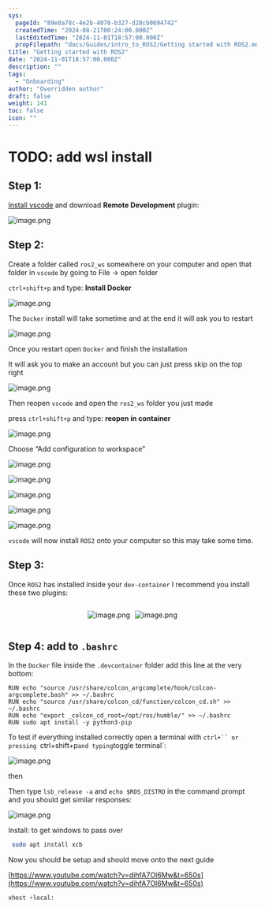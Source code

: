 ```yaml
---
sys:
  pageId: "89e0a78c-4e2b-4070-b327-d28cb0694742"
  createdTime: "2024-08-21T00:24:00.000Z"
  lastEditedTime: "2024-11-01T18:57:00.000Z"
  propFilepath: "docs/Guides/intro_to_ROS2/Getting started with ROS2.md"
title: "Getting started with ROS2"
date: "2024-11-01T18:57:00.000Z"
description: ""
tags:
  - "Onboarding"
author: "Overridden author"
draft: false
weight: 141
toc: false
icon: ""
---
```


# TODO: add wsl install

## Step 1:

[Install vscode](https://code.visualstudio.com/download) and download **Remote Development** plugin:

![image.png](https://prod-files-secure.s3.us-west-2.amazonaws.com/d518164a-d88e-44d1-a4ee-3adb3bd8bce0/efb52993-1881-4a40-b95e-6f020334f022/image.png?X-Amz-Algorithm=AWS4-HMAC-SHA256&X-Amz-Content-Sha256=UNSIGNED-PAYLOAD&X-Amz-Credential=ASIAZI2LB4667MRRWLZR%2F20250428%2Fus-west-2%2Fs3%2Faws4_request&X-Amz-Date=20250428T004224Z&X-Amz-Expires=3600&X-Amz-Security-Token=IQoJb3JpZ2luX2VjEMz%2F%2F%2F%2F%2F%2F%2F%2F%2F%2FwEaCXVzLXdlc3QtMiJHMEUCIQD4ZxGQ92ru9Qh1erXXOEQXPA9p%2FU3Z%2Bv%2FvZtafxfd1%2BQIgIjPbGyPyesNFwA5WoV%2B0io4%2BVIDlRq2gjf4Aq0F87U8q%2FwMIZRAAGgw2Mzc0MjMxODM4MDUiDBk4RbGz0aSlLKpiFircAytK0rZ%2B9haS1tRgLyeEOUznGiThhCCRiWSdhXQDnKXlJfiDlvzc1yY2FpptJKxz7OW2lkjoBAaXlx7KSKyoNgRHMK%2FclC%2FxW4PLtDd7TXDn0YQUXbiyFPwkmXW50X28xOCnzBYEkd1ONY888V61I40K0sFq%2BEFJd5ny35%2Fns6OBLtCWW7Q2idT6iUsCSKa2qpW6M71U%2BFo7%2BCOvvx0RFT8BxxyK6E6vPHYRlLpuNVfVYg%2Fb2DPZ4oUjlpi4YKyEZPFTH1Qhb5ch8wf7BHWYXr88EMFTXk5SHSgMhvBhiWOZ9bH3oe5gxKmhMrKhBBCObTJTlPFKECUbxb2knSph3pM1C%2Bvq9w7yLvIzFqyoQSLljQN7ZoOIw7pt5F%2Bfd79HzO1j4wWGIA3O6%2Bac2iGOzMTIQYSjFEYWnGJf%2BPUCSG6ZFkU1MS8MVSDeh90%2BFtCrjUmVSdTSRrQIdApjYA7Z7u2pE0aQUalpy%2F30TiKZObI4HJhId4GSf8ZPN3SydsqGX9wr6A%2BCR7haUYdsxGSZ3P1uRXAZ0gyDjBwOzUDgcvLEyhQJN9CIN7UsAOD2QpRhGl1A35cYZOdOPLJXmcYCwpEJlonQ29pR9JdnAgn4IRs1wC7bbEMAHObRDSPdMLSYusAGOqUB48jkMbw%2BYdpV2J2tttnYoNC0MTlNrhWz%2F0Tm0xUbH1hRSBKdzohUhIO5kYNDbTSWZPxdGXEdeJR3F0DSuY%2Fb1ue%2BCRPt17iq3joXi82s%2BcL5aKwZzBiOwv5Vy%2B6E2MZuXJQnE29tqYTY%2FBeamRJ%2FB7jVHdahcUahXeqlOqU2nAEGr9YP%2FSjD6PPX4JvfEEHRC8omITdaFypcryIUPqY9vpLGnZ8C&X-Amz-Signature=04547e878d7a5d6a7d55de65a4b5f39a4beb27825abba551c20d9a3086c7be1b&X-Amz-SignedHeaders=host&x-id=GetObject)

## Step 2:

Create a folder called `ros2_ws` somewhere on your computer and open that folder in `vscode` by going to File → open folder 

`ctrl+shift+p` and type: **Install Docker**

![image.png](https://prod-files-secure.s3.us-west-2.amazonaws.com/d518164a-d88e-44d1-a4ee-3adb3bd8bce0/2269dc0e-1cd5-47ff-bceb-c04ad9b2eab0/image.png?X-Amz-Algorithm=AWS4-HMAC-SHA256&X-Amz-Content-Sha256=UNSIGNED-PAYLOAD&X-Amz-Credential=ASIAZI2LB4667MRRWLZR%2F20250428%2Fus-west-2%2Fs3%2Faws4_request&X-Amz-Date=20250428T004224Z&X-Amz-Expires=3600&X-Amz-Security-Token=IQoJb3JpZ2luX2VjEMz%2F%2F%2F%2F%2F%2F%2F%2F%2F%2FwEaCXVzLXdlc3QtMiJHMEUCIQD4ZxGQ92ru9Qh1erXXOEQXPA9p%2FU3Z%2Bv%2FvZtafxfd1%2BQIgIjPbGyPyesNFwA5WoV%2B0io4%2BVIDlRq2gjf4Aq0F87U8q%2FwMIZRAAGgw2Mzc0MjMxODM4MDUiDBk4RbGz0aSlLKpiFircAytK0rZ%2B9haS1tRgLyeEOUznGiThhCCRiWSdhXQDnKXlJfiDlvzc1yY2FpptJKxz7OW2lkjoBAaXlx7KSKyoNgRHMK%2FclC%2FxW4PLtDd7TXDn0YQUXbiyFPwkmXW50X28xOCnzBYEkd1ONY888V61I40K0sFq%2BEFJd5ny35%2Fns6OBLtCWW7Q2idT6iUsCSKa2qpW6M71U%2BFo7%2BCOvvx0RFT8BxxyK6E6vPHYRlLpuNVfVYg%2Fb2DPZ4oUjlpi4YKyEZPFTH1Qhb5ch8wf7BHWYXr88EMFTXk5SHSgMhvBhiWOZ9bH3oe5gxKmhMrKhBBCObTJTlPFKECUbxb2knSph3pM1C%2Bvq9w7yLvIzFqyoQSLljQN7ZoOIw7pt5F%2Bfd79HzO1j4wWGIA3O6%2Bac2iGOzMTIQYSjFEYWnGJf%2BPUCSG6ZFkU1MS8MVSDeh90%2BFtCrjUmVSdTSRrQIdApjYA7Z7u2pE0aQUalpy%2F30TiKZObI4HJhId4GSf8ZPN3SydsqGX9wr6A%2BCR7haUYdsxGSZ3P1uRXAZ0gyDjBwOzUDgcvLEyhQJN9CIN7UsAOD2QpRhGl1A35cYZOdOPLJXmcYCwpEJlonQ29pR9JdnAgn4IRs1wC7bbEMAHObRDSPdMLSYusAGOqUB48jkMbw%2BYdpV2J2tttnYoNC0MTlNrhWz%2F0Tm0xUbH1hRSBKdzohUhIO5kYNDbTSWZPxdGXEdeJR3F0DSuY%2Fb1ue%2BCRPt17iq3joXi82s%2BcL5aKwZzBiOwv5Vy%2B6E2MZuXJQnE29tqYTY%2FBeamRJ%2FB7jVHdahcUahXeqlOqU2nAEGr9YP%2FSjD6PPX4JvfEEHRC8omITdaFypcryIUPqY9vpLGnZ8C&X-Amz-Signature=5b22898454bcd878b4f132a3f415af378a5e84c32a2692a257ca0cd40d91db03&X-Amz-SignedHeaders=host&x-id=GetObject)

The `Docker` install will take sometime and at the end it will ask you to restart

![image.png](https://prod-files-secure.s3.us-west-2.amazonaws.com/d518164a-d88e-44d1-a4ee-3adb3bd8bce0/ed233f78-be33-4b1f-b89c-9c346c0e961e/image.png?X-Amz-Algorithm=AWS4-HMAC-SHA256&X-Amz-Content-Sha256=UNSIGNED-PAYLOAD&X-Amz-Credential=ASIAZI2LB4667MRRWLZR%2F20250428%2Fus-west-2%2Fs3%2Faws4_request&X-Amz-Date=20250428T004224Z&X-Amz-Expires=3600&X-Amz-Security-Token=IQoJb3JpZ2luX2VjEMz%2F%2F%2F%2F%2F%2F%2F%2F%2F%2FwEaCXVzLXdlc3QtMiJHMEUCIQD4ZxGQ92ru9Qh1erXXOEQXPA9p%2FU3Z%2Bv%2FvZtafxfd1%2BQIgIjPbGyPyesNFwA5WoV%2B0io4%2BVIDlRq2gjf4Aq0F87U8q%2FwMIZRAAGgw2Mzc0MjMxODM4MDUiDBk4RbGz0aSlLKpiFircAytK0rZ%2B9haS1tRgLyeEOUznGiThhCCRiWSdhXQDnKXlJfiDlvzc1yY2FpptJKxz7OW2lkjoBAaXlx7KSKyoNgRHMK%2FclC%2FxW4PLtDd7TXDn0YQUXbiyFPwkmXW50X28xOCnzBYEkd1ONY888V61I40K0sFq%2BEFJd5ny35%2Fns6OBLtCWW7Q2idT6iUsCSKa2qpW6M71U%2BFo7%2BCOvvx0RFT8BxxyK6E6vPHYRlLpuNVfVYg%2Fb2DPZ4oUjlpi4YKyEZPFTH1Qhb5ch8wf7BHWYXr88EMFTXk5SHSgMhvBhiWOZ9bH3oe5gxKmhMrKhBBCObTJTlPFKECUbxb2knSph3pM1C%2Bvq9w7yLvIzFqyoQSLljQN7ZoOIw7pt5F%2Bfd79HzO1j4wWGIA3O6%2Bac2iGOzMTIQYSjFEYWnGJf%2BPUCSG6ZFkU1MS8MVSDeh90%2BFtCrjUmVSdTSRrQIdApjYA7Z7u2pE0aQUalpy%2F30TiKZObI4HJhId4GSf8ZPN3SydsqGX9wr6A%2BCR7haUYdsxGSZ3P1uRXAZ0gyDjBwOzUDgcvLEyhQJN9CIN7UsAOD2QpRhGl1A35cYZOdOPLJXmcYCwpEJlonQ29pR9JdnAgn4IRs1wC7bbEMAHObRDSPdMLSYusAGOqUB48jkMbw%2BYdpV2J2tttnYoNC0MTlNrhWz%2F0Tm0xUbH1hRSBKdzohUhIO5kYNDbTSWZPxdGXEdeJR3F0DSuY%2Fb1ue%2BCRPt17iq3joXi82s%2BcL5aKwZzBiOwv5Vy%2B6E2MZuXJQnE29tqYTY%2FBeamRJ%2FB7jVHdahcUahXeqlOqU2nAEGr9YP%2FSjD6PPX4JvfEEHRC8omITdaFypcryIUPqY9vpLGnZ8C&X-Amz-Signature=7e219725d23e0fadd651cc285bfdd182e26d9e11ea42c3989521afcf49aed273&X-Amz-SignedHeaders=host&x-id=GetObject)

Once you restart open `Docker` and finish the installation

It will ask you to make an account but you can just press skip on the top right

![image.png](https://prod-files-secure.s3.us-west-2.amazonaws.com/d518164a-d88e-44d1-a4ee-3adb3bd8bce0/21010ad9-1659-4fd9-9f59-9932a09b2a3d/image.png?X-Amz-Algorithm=AWS4-HMAC-SHA256&X-Amz-Content-Sha256=UNSIGNED-PAYLOAD&X-Amz-Credential=ASIAZI2LB4667MRRWLZR%2F20250428%2Fus-west-2%2Fs3%2Faws4_request&X-Amz-Date=20250428T004224Z&X-Amz-Expires=3600&X-Amz-Security-Token=IQoJb3JpZ2luX2VjEMz%2F%2F%2F%2F%2F%2F%2F%2F%2F%2FwEaCXVzLXdlc3QtMiJHMEUCIQD4ZxGQ92ru9Qh1erXXOEQXPA9p%2FU3Z%2Bv%2FvZtafxfd1%2BQIgIjPbGyPyesNFwA5WoV%2B0io4%2BVIDlRq2gjf4Aq0F87U8q%2FwMIZRAAGgw2Mzc0MjMxODM4MDUiDBk4RbGz0aSlLKpiFircAytK0rZ%2B9haS1tRgLyeEOUznGiThhCCRiWSdhXQDnKXlJfiDlvzc1yY2FpptJKxz7OW2lkjoBAaXlx7KSKyoNgRHMK%2FclC%2FxW4PLtDd7TXDn0YQUXbiyFPwkmXW50X28xOCnzBYEkd1ONY888V61I40K0sFq%2BEFJd5ny35%2Fns6OBLtCWW7Q2idT6iUsCSKa2qpW6M71U%2BFo7%2BCOvvx0RFT8BxxyK6E6vPHYRlLpuNVfVYg%2Fb2DPZ4oUjlpi4YKyEZPFTH1Qhb5ch8wf7BHWYXr88EMFTXk5SHSgMhvBhiWOZ9bH3oe5gxKmhMrKhBBCObTJTlPFKECUbxb2knSph3pM1C%2Bvq9w7yLvIzFqyoQSLljQN7ZoOIw7pt5F%2Bfd79HzO1j4wWGIA3O6%2Bac2iGOzMTIQYSjFEYWnGJf%2BPUCSG6ZFkU1MS8MVSDeh90%2BFtCrjUmVSdTSRrQIdApjYA7Z7u2pE0aQUalpy%2F30TiKZObI4HJhId4GSf8ZPN3SydsqGX9wr6A%2BCR7haUYdsxGSZ3P1uRXAZ0gyDjBwOzUDgcvLEyhQJN9CIN7UsAOD2QpRhGl1A35cYZOdOPLJXmcYCwpEJlonQ29pR9JdnAgn4IRs1wC7bbEMAHObRDSPdMLSYusAGOqUB48jkMbw%2BYdpV2J2tttnYoNC0MTlNrhWz%2F0Tm0xUbH1hRSBKdzohUhIO5kYNDbTSWZPxdGXEdeJR3F0DSuY%2Fb1ue%2BCRPt17iq3joXi82s%2BcL5aKwZzBiOwv5Vy%2B6E2MZuXJQnE29tqYTY%2FBeamRJ%2FB7jVHdahcUahXeqlOqU2nAEGr9YP%2FSjD6PPX4JvfEEHRC8omITdaFypcryIUPqY9vpLGnZ8C&X-Amz-Signature=9152fde87d7da0584d22a61e5b719586b12b82aad55aab5387c8acbfd95ec0ff&X-Amz-SignedHeaders=host&x-id=GetObject)

Then reopen `vscode` and open the `ros2_ws` folder you just made

press `ctrl+shift+p` and type: **reopen in container**

![image.png](https://prod-files-secure.s3.us-west-2.amazonaws.com/d518164a-d88e-44d1-a4ee-3adb3bd8bce0/4e93b8c2-41ad-488c-8095-c74205196118/image.png?X-Amz-Algorithm=AWS4-HMAC-SHA256&X-Amz-Content-Sha256=UNSIGNED-PAYLOAD&X-Amz-Credential=ASIAZI2LB4667MRRWLZR%2F20250428%2Fus-west-2%2Fs3%2Faws4_request&X-Amz-Date=20250428T004224Z&X-Amz-Expires=3600&X-Amz-Security-Token=IQoJb3JpZ2luX2VjEMz%2F%2F%2F%2F%2F%2F%2F%2F%2F%2FwEaCXVzLXdlc3QtMiJHMEUCIQD4ZxGQ92ru9Qh1erXXOEQXPA9p%2FU3Z%2Bv%2FvZtafxfd1%2BQIgIjPbGyPyesNFwA5WoV%2B0io4%2BVIDlRq2gjf4Aq0F87U8q%2FwMIZRAAGgw2Mzc0MjMxODM4MDUiDBk4RbGz0aSlLKpiFircAytK0rZ%2B9haS1tRgLyeEOUznGiThhCCRiWSdhXQDnKXlJfiDlvzc1yY2FpptJKxz7OW2lkjoBAaXlx7KSKyoNgRHMK%2FclC%2FxW4PLtDd7TXDn0YQUXbiyFPwkmXW50X28xOCnzBYEkd1ONY888V61I40K0sFq%2BEFJd5ny35%2Fns6OBLtCWW7Q2idT6iUsCSKa2qpW6M71U%2BFo7%2BCOvvx0RFT8BxxyK6E6vPHYRlLpuNVfVYg%2Fb2DPZ4oUjlpi4YKyEZPFTH1Qhb5ch8wf7BHWYXr88EMFTXk5SHSgMhvBhiWOZ9bH3oe5gxKmhMrKhBBCObTJTlPFKECUbxb2knSph3pM1C%2Bvq9w7yLvIzFqyoQSLljQN7ZoOIw7pt5F%2Bfd79HzO1j4wWGIA3O6%2Bac2iGOzMTIQYSjFEYWnGJf%2BPUCSG6ZFkU1MS8MVSDeh90%2BFtCrjUmVSdTSRrQIdApjYA7Z7u2pE0aQUalpy%2F30TiKZObI4HJhId4GSf8ZPN3SydsqGX9wr6A%2BCR7haUYdsxGSZ3P1uRXAZ0gyDjBwOzUDgcvLEyhQJN9CIN7UsAOD2QpRhGl1A35cYZOdOPLJXmcYCwpEJlonQ29pR9JdnAgn4IRs1wC7bbEMAHObRDSPdMLSYusAGOqUB48jkMbw%2BYdpV2J2tttnYoNC0MTlNrhWz%2F0Tm0xUbH1hRSBKdzohUhIO5kYNDbTSWZPxdGXEdeJR3F0DSuY%2Fb1ue%2BCRPt17iq3joXi82s%2BcL5aKwZzBiOwv5Vy%2B6E2MZuXJQnE29tqYTY%2FBeamRJ%2FB7jVHdahcUahXeqlOqU2nAEGr9YP%2FSjD6PPX4JvfEEHRC8omITdaFypcryIUPqY9vpLGnZ8C&X-Amz-Signature=7770ed0793735f66f2b0543d5e103dd69d544a2202480ae3df9a5e8f90bcabae&X-Amz-SignedHeaders=host&x-id=GetObject)

Choose “Add configuration to workspace”

![image.png](https://prod-files-secure.s3.us-west-2.amazonaws.com/d518164a-d88e-44d1-a4ee-3adb3bd8bce0/9560b282-5060-4989-ba37-97e7b2c22476/image.png?X-Amz-Algorithm=AWS4-HMAC-SHA256&X-Amz-Content-Sha256=UNSIGNED-PAYLOAD&X-Amz-Credential=ASIAZI2LB4667MRRWLZR%2F20250428%2Fus-west-2%2Fs3%2Faws4_request&X-Amz-Date=20250428T004224Z&X-Amz-Expires=3600&X-Amz-Security-Token=IQoJb3JpZ2luX2VjEMz%2F%2F%2F%2F%2F%2F%2F%2F%2F%2FwEaCXVzLXdlc3QtMiJHMEUCIQD4ZxGQ92ru9Qh1erXXOEQXPA9p%2FU3Z%2Bv%2FvZtafxfd1%2BQIgIjPbGyPyesNFwA5WoV%2B0io4%2BVIDlRq2gjf4Aq0F87U8q%2FwMIZRAAGgw2Mzc0MjMxODM4MDUiDBk4RbGz0aSlLKpiFircAytK0rZ%2B9haS1tRgLyeEOUznGiThhCCRiWSdhXQDnKXlJfiDlvzc1yY2FpptJKxz7OW2lkjoBAaXlx7KSKyoNgRHMK%2FclC%2FxW4PLtDd7TXDn0YQUXbiyFPwkmXW50X28xOCnzBYEkd1ONY888V61I40K0sFq%2BEFJd5ny35%2Fns6OBLtCWW7Q2idT6iUsCSKa2qpW6M71U%2BFo7%2BCOvvx0RFT8BxxyK6E6vPHYRlLpuNVfVYg%2Fb2DPZ4oUjlpi4YKyEZPFTH1Qhb5ch8wf7BHWYXr88EMFTXk5SHSgMhvBhiWOZ9bH3oe5gxKmhMrKhBBCObTJTlPFKECUbxb2knSph3pM1C%2Bvq9w7yLvIzFqyoQSLljQN7ZoOIw7pt5F%2Bfd79HzO1j4wWGIA3O6%2Bac2iGOzMTIQYSjFEYWnGJf%2BPUCSG6ZFkU1MS8MVSDeh90%2BFtCrjUmVSdTSRrQIdApjYA7Z7u2pE0aQUalpy%2F30TiKZObI4HJhId4GSf8ZPN3SydsqGX9wr6A%2BCR7haUYdsxGSZ3P1uRXAZ0gyDjBwOzUDgcvLEyhQJN9CIN7UsAOD2QpRhGl1A35cYZOdOPLJXmcYCwpEJlonQ29pR9JdnAgn4IRs1wC7bbEMAHObRDSPdMLSYusAGOqUB48jkMbw%2BYdpV2J2tttnYoNC0MTlNrhWz%2F0Tm0xUbH1hRSBKdzohUhIO5kYNDbTSWZPxdGXEdeJR3F0DSuY%2Fb1ue%2BCRPt17iq3joXi82s%2BcL5aKwZzBiOwv5Vy%2B6E2MZuXJQnE29tqYTY%2FBeamRJ%2FB7jVHdahcUahXeqlOqU2nAEGr9YP%2FSjD6PPX4JvfEEHRC8omITdaFypcryIUPqY9vpLGnZ8C&X-Amz-Signature=6836fc6b59c4d167be89674a972a4dc34bcb733825c63295753150210921c589&X-Amz-SignedHeaders=host&x-id=GetObject)

![image.png](https://prod-files-secure.s3.us-west-2.amazonaws.com/d518164a-d88e-44d1-a4ee-3adb3bd8bce0/2ee63f81-886b-48e8-a553-dc6e5eac99e4/image.png?X-Amz-Algorithm=AWS4-HMAC-SHA256&X-Amz-Content-Sha256=UNSIGNED-PAYLOAD&X-Amz-Credential=ASIAZI2LB4667MRRWLZR%2F20250428%2Fus-west-2%2Fs3%2Faws4_request&X-Amz-Date=20250428T004224Z&X-Amz-Expires=3600&X-Amz-Security-Token=IQoJb3JpZ2luX2VjEMz%2F%2F%2F%2F%2F%2F%2F%2F%2F%2FwEaCXVzLXdlc3QtMiJHMEUCIQD4ZxGQ92ru9Qh1erXXOEQXPA9p%2FU3Z%2Bv%2FvZtafxfd1%2BQIgIjPbGyPyesNFwA5WoV%2B0io4%2BVIDlRq2gjf4Aq0F87U8q%2FwMIZRAAGgw2Mzc0MjMxODM4MDUiDBk4RbGz0aSlLKpiFircAytK0rZ%2B9haS1tRgLyeEOUznGiThhCCRiWSdhXQDnKXlJfiDlvzc1yY2FpptJKxz7OW2lkjoBAaXlx7KSKyoNgRHMK%2FclC%2FxW4PLtDd7TXDn0YQUXbiyFPwkmXW50X28xOCnzBYEkd1ONY888V61I40K0sFq%2BEFJd5ny35%2Fns6OBLtCWW7Q2idT6iUsCSKa2qpW6M71U%2BFo7%2BCOvvx0RFT8BxxyK6E6vPHYRlLpuNVfVYg%2Fb2DPZ4oUjlpi4YKyEZPFTH1Qhb5ch8wf7BHWYXr88EMFTXk5SHSgMhvBhiWOZ9bH3oe5gxKmhMrKhBBCObTJTlPFKECUbxb2knSph3pM1C%2Bvq9w7yLvIzFqyoQSLljQN7ZoOIw7pt5F%2Bfd79HzO1j4wWGIA3O6%2Bac2iGOzMTIQYSjFEYWnGJf%2BPUCSG6ZFkU1MS8MVSDeh90%2BFtCrjUmVSdTSRrQIdApjYA7Z7u2pE0aQUalpy%2F30TiKZObI4HJhId4GSf8ZPN3SydsqGX9wr6A%2BCR7haUYdsxGSZ3P1uRXAZ0gyDjBwOzUDgcvLEyhQJN9CIN7UsAOD2QpRhGl1A35cYZOdOPLJXmcYCwpEJlonQ29pR9JdnAgn4IRs1wC7bbEMAHObRDSPdMLSYusAGOqUB48jkMbw%2BYdpV2J2tttnYoNC0MTlNrhWz%2F0Tm0xUbH1hRSBKdzohUhIO5kYNDbTSWZPxdGXEdeJR3F0DSuY%2Fb1ue%2BCRPt17iq3joXi82s%2BcL5aKwZzBiOwv5Vy%2B6E2MZuXJQnE29tqYTY%2FBeamRJ%2FB7jVHdahcUahXeqlOqU2nAEGr9YP%2FSjD6PPX4JvfEEHRC8omITdaFypcryIUPqY9vpLGnZ8C&X-Amz-Signature=4ae1ff6f364eb6fdb12b092a2b49f01d0c93a5ffdc2e6c55932eb5a87b610d61&X-Amz-SignedHeaders=host&x-id=GetObject)

![image.png](https://prod-files-secure.s3.us-west-2.amazonaws.com/d518164a-d88e-44d1-a4ee-3adb3bd8bce0/ae1580b2-b048-407e-aed9-b584224a7a04/image.png?X-Amz-Algorithm=AWS4-HMAC-SHA256&X-Amz-Content-Sha256=UNSIGNED-PAYLOAD&X-Amz-Credential=ASIAZI2LB4667MRRWLZR%2F20250428%2Fus-west-2%2Fs3%2Faws4_request&X-Amz-Date=20250428T004224Z&X-Amz-Expires=3600&X-Amz-Security-Token=IQoJb3JpZ2luX2VjEMz%2F%2F%2F%2F%2F%2F%2F%2F%2F%2FwEaCXVzLXdlc3QtMiJHMEUCIQD4ZxGQ92ru9Qh1erXXOEQXPA9p%2FU3Z%2Bv%2FvZtafxfd1%2BQIgIjPbGyPyesNFwA5WoV%2B0io4%2BVIDlRq2gjf4Aq0F87U8q%2FwMIZRAAGgw2Mzc0MjMxODM4MDUiDBk4RbGz0aSlLKpiFircAytK0rZ%2B9haS1tRgLyeEOUznGiThhCCRiWSdhXQDnKXlJfiDlvzc1yY2FpptJKxz7OW2lkjoBAaXlx7KSKyoNgRHMK%2FclC%2FxW4PLtDd7TXDn0YQUXbiyFPwkmXW50X28xOCnzBYEkd1ONY888V61I40K0sFq%2BEFJd5ny35%2Fns6OBLtCWW7Q2idT6iUsCSKa2qpW6M71U%2BFo7%2BCOvvx0RFT8BxxyK6E6vPHYRlLpuNVfVYg%2Fb2DPZ4oUjlpi4YKyEZPFTH1Qhb5ch8wf7BHWYXr88EMFTXk5SHSgMhvBhiWOZ9bH3oe5gxKmhMrKhBBCObTJTlPFKECUbxb2knSph3pM1C%2Bvq9w7yLvIzFqyoQSLljQN7ZoOIw7pt5F%2Bfd79HzO1j4wWGIA3O6%2Bac2iGOzMTIQYSjFEYWnGJf%2BPUCSG6ZFkU1MS8MVSDeh90%2BFtCrjUmVSdTSRrQIdApjYA7Z7u2pE0aQUalpy%2F30TiKZObI4HJhId4GSf8ZPN3SydsqGX9wr6A%2BCR7haUYdsxGSZ3P1uRXAZ0gyDjBwOzUDgcvLEyhQJN9CIN7UsAOD2QpRhGl1A35cYZOdOPLJXmcYCwpEJlonQ29pR9JdnAgn4IRs1wC7bbEMAHObRDSPdMLSYusAGOqUB48jkMbw%2BYdpV2J2tttnYoNC0MTlNrhWz%2F0Tm0xUbH1hRSBKdzohUhIO5kYNDbTSWZPxdGXEdeJR3F0DSuY%2Fb1ue%2BCRPt17iq3joXi82s%2BcL5aKwZzBiOwv5Vy%2B6E2MZuXJQnE29tqYTY%2FBeamRJ%2FB7jVHdahcUahXeqlOqU2nAEGr9YP%2FSjD6PPX4JvfEEHRC8omITdaFypcryIUPqY9vpLGnZ8C&X-Amz-Signature=21063b1c4585cd5ede12e9d8b3cc54ea3ac044700a9d2fa68133acf585a73d34&X-Amz-SignedHeaders=host&x-id=GetObject)

![image.png](https://prod-files-secure.s3.us-west-2.amazonaws.com/d518164a-d88e-44d1-a4ee-3adb3bd8bce0/53255b28-f75e-430f-b9e3-c0ac8577e42b/image.png?X-Amz-Algorithm=AWS4-HMAC-SHA256&X-Amz-Content-Sha256=UNSIGNED-PAYLOAD&X-Amz-Credential=ASIAZI2LB4667MRRWLZR%2F20250428%2Fus-west-2%2Fs3%2Faws4_request&X-Amz-Date=20250428T004224Z&X-Amz-Expires=3600&X-Amz-Security-Token=IQoJb3JpZ2luX2VjEMz%2F%2F%2F%2F%2F%2F%2F%2F%2F%2FwEaCXVzLXdlc3QtMiJHMEUCIQD4ZxGQ92ru9Qh1erXXOEQXPA9p%2FU3Z%2Bv%2FvZtafxfd1%2BQIgIjPbGyPyesNFwA5WoV%2B0io4%2BVIDlRq2gjf4Aq0F87U8q%2FwMIZRAAGgw2Mzc0MjMxODM4MDUiDBk4RbGz0aSlLKpiFircAytK0rZ%2B9haS1tRgLyeEOUznGiThhCCRiWSdhXQDnKXlJfiDlvzc1yY2FpptJKxz7OW2lkjoBAaXlx7KSKyoNgRHMK%2FclC%2FxW4PLtDd7TXDn0YQUXbiyFPwkmXW50X28xOCnzBYEkd1ONY888V61I40K0sFq%2BEFJd5ny35%2Fns6OBLtCWW7Q2idT6iUsCSKa2qpW6M71U%2BFo7%2BCOvvx0RFT8BxxyK6E6vPHYRlLpuNVfVYg%2Fb2DPZ4oUjlpi4YKyEZPFTH1Qhb5ch8wf7BHWYXr88EMFTXk5SHSgMhvBhiWOZ9bH3oe5gxKmhMrKhBBCObTJTlPFKECUbxb2knSph3pM1C%2Bvq9w7yLvIzFqyoQSLljQN7ZoOIw7pt5F%2Bfd79HzO1j4wWGIA3O6%2Bac2iGOzMTIQYSjFEYWnGJf%2BPUCSG6ZFkU1MS8MVSDeh90%2BFtCrjUmVSdTSRrQIdApjYA7Z7u2pE0aQUalpy%2F30TiKZObI4HJhId4GSf8ZPN3SydsqGX9wr6A%2BCR7haUYdsxGSZ3P1uRXAZ0gyDjBwOzUDgcvLEyhQJN9CIN7UsAOD2QpRhGl1A35cYZOdOPLJXmcYCwpEJlonQ29pR9JdnAgn4IRs1wC7bbEMAHObRDSPdMLSYusAGOqUB48jkMbw%2BYdpV2J2tttnYoNC0MTlNrhWz%2F0Tm0xUbH1hRSBKdzohUhIO5kYNDbTSWZPxdGXEdeJR3F0DSuY%2Fb1ue%2BCRPt17iq3joXi82s%2BcL5aKwZzBiOwv5Vy%2B6E2MZuXJQnE29tqYTY%2FBeamRJ%2FB7jVHdahcUahXeqlOqU2nAEGr9YP%2FSjD6PPX4JvfEEHRC8omITdaFypcryIUPqY9vpLGnZ8C&X-Amz-Signature=2af09ecff8c945c41a745bb2b19dbaa80af862a87599c5f74a198df871c91e68&X-Amz-SignedHeaders=host&x-id=GetObject)

![image.png](https://prod-files-secure.s3.us-west-2.amazonaws.com/d518164a-d88e-44d1-a4ee-3adb3bd8bce0/7c562767-5af9-4ffb-97d1-327bcdf4ee00/image.png?X-Amz-Algorithm=AWS4-HMAC-SHA256&X-Amz-Content-Sha256=UNSIGNED-PAYLOAD&X-Amz-Credential=ASIAZI2LB4667MRRWLZR%2F20250428%2Fus-west-2%2Fs3%2Faws4_request&X-Amz-Date=20250428T004224Z&X-Amz-Expires=3600&X-Amz-Security-Token=IQoJb3JpZ2luX2VjEMz%2F%2F%2F%2F%2F%2F%2F%2F%2F%2FwEaCXVzLXdlc3QtMiJHMEUCIQD4ZxGQ92ru9Qh1erXXOEQXPA9p%2FU3Z%2Bv%2FvZtafxfd1%2BQIgIjPbGyPyesNFwA5WoV%2B0io4%2BVIDlRq2gjf4Aq0F87U8q%2FwMIZRAAGgw2Mzc0MjMxODM4MDUiDBk4RbGz0aSlLKpiFircAytK0rZ%2B9haS1tRgLyeEOUznGiThhCCRiWSdhXQDnKXlJfiDlvzc1yY2FpptJKxz7OW2lkjoBAaXlx7KSKyoNgRHMK%2FclC%2FxW4PLtDd7TXDn0YQUXbiyFPwkmXW50X28xOCnzBYEkd1ONY888V61I40K0sFq%2BEFJd5ny35%2Fns6OBLtCWW7Q2idT6iUsCSKa2qpW6M71U%2BFo7%2BCOvvx0RFT8BxxyK6E6vPHYRlLpuNVfVYg%2Fb2DPZ4oUjlpi4YKyEZPFTH1Qhb5ch8wf7BHWYXr88EMFTXk5SHSgMhvBhiWOZ9bH3oe5gxKmhMrKhBBCObTJTlPFKECUbxb2knSph3pM1C%2Bvq9w7yLvIzFqyoQSLljQN7ZoOIw7pt5F%2Bfd79HzO1j4wWGIA3O6%2Bac2iGOzMTIQYSjFEYWnGJf%2BPUCSG6ZFkU1MS8MVSDeh90%2BFtCrjUmVSdTSRrQIdApjYA7Z7u2pE0aQUalpy%2F30TiKZObI4HJhId4GSf8ZPN3SydsqGX9wr6A%2BCR7haUYdsxGSZ3P1uRXAZ0gyDjBwOzUDgcvLEyhQJN9CIN7UsAOD2QpRhGl1A35cYZOdOPLJXmcYCwpEJlonQ29pR9JdnAgn4IRs1wC7bbEMAHObRDSPdMLSYusAGOqUB48jkMbw%2BYdpV2J2tttnYoNC0MTlNrhWz%2F0Tm0xUbH1hRSBKdzohUhIO5kYNDbTSWZPxdGXEdeJR3F0DSuY%2Fb1ue%2BCRPt17iq3joXi82s%2BcL5aKwZzBiOwv5Vy%2B6E2MZuXJQnE29tqYTY%2FBeamRJ%2FB7jVHdahcUahXeqlOqU2nAEGr9YP%2FSjD6PPX4JvfEEHRC8omITdaFypcryIUPqY9vpLGnZ8C&X-Amz-Signature=d251d2d9e34f318a4ad4fd84ab963e2b81cb6c08fd77a8485b0797475ca774e0&X-Amz-SignedHeaders=host&x-id=GetObject)

`vscode` will now install `ROS2` onto your computer so this may take some time.

## Step 3:

Once `ROS2` has installed inside your `dev-container` I recommend you install these two plugins:

<div style="display: flex;flex-direction: row; column-gap:10px; max-width: 630px;justify-content: center;">
<div>

![image.png](https://prod-files-secure.s3.us-west-2.amazonaws.com/d518164a-d88e-44d1-a4ee-3adb3bd8bce0/3fc3d550-5a54-4ba1-ba6b-faa01cdb7369/image.png?X-Amz-Algorithm=AWS4-HMAC-SHA256&X-Amz-Content-Sha256=UNSIGNED-PAYLOAD&X-Amz-Credential=ASIAZI2LB46664P76E6N%2F20250428%2Fus-west-2%2Fs3%2Faws4_request&X-Amz-Date=20250428T004227Z&X-Amz-Expires=3600&X-Amz-Security-Token=IQoJb3JpZ2luX2VjEMz%2F%2F%2F%2F%2F%2F%2F%2F%2F%2FwEaCXVzLXdlc3QtMiJIMEYCIQD04SEMWGpdzJrYw4ZUQhiKYc8g6YxNCAkOcPl0ofBDmAIhAOHq%2FZj6zk%2FwzOZmdsECZ7h9QAcLcjzP6DJjROQ3tiwRKv8DCGUQABoMNjM3NDIzMTgzODA1Igwr8xa7YtGk2SqLglsq3AOUJsNlG5vN6v4YfLWzQKoL1Yf16atAet1X8KcwKHYMRuZcZv62K%2FjGJ4ET1pfdQvbjUc6MTv2XkyvFsRCeh56msRa0%2BEgJjkccXj32Zc6Rh9ennJBoS0vCYH%2BlBDFHbwsYLaOuDaahlx3AXuUXp0LsBlBOLPgYiS9V5DxktABvW4bwzv3vehwRM%2FUl%2F057xhpOkTF85visp9CDmqXo09ah5fOW7S2LIjHeJYE%2FDNir9Uc6xSKm9EokBf7rE8OkLG8Y1fmU%2FPyAJSIadH9ajzDkK%2B%2BfRqjwQhCqQrZA56JV6GYvDMXLW%2BLmy6UsZ3%2FEzusab9CuCV8PXpvJ%2FSxIDmOgwQlEuaql6jreCnlZCk9GBPYJ8meEzwbVw6CExisLES89s0wToZ4cdtkHVI9LJem4nt5Dnf9N84e7y%2FA%2FXSp3fpC4J94imI%2FKdBa9c4eUCZ86uVaFQ0rjYMcYFCdtjFCdcSrGQ1n7%2Fh9JDU9Zd3YbJBqMd4cyvsa%2FisAErwTbP2%2FfbmPF78vxjRNHykZfRXPhA0N0cgJcNIr876kurab5k1vhq3ateeuFpdoy%2FD1jsnmPeAicil7642Eyl6kUTKZ1eBtK9bBydvr0H6Bqdy6PWk0hcX97C2xgTRriCDDMirrABjqkAa660g33%2FK%2BIPoPm1zJRIeL44aXFAeyMsAMKvsOUurcPk44qXTP16L2p9PsBfTrm0gyvwmiyDJBDE%2FDftsWURxoy4JPrFgWQxemyd9u2qFEfvQDna6djD4dhy6lTh%2BDJkNG1Ky%2BUjyGs%2Fvkp8LmHn%2BLc0m59%2FLw1DAdg%2FztEwC6zV%2By%2FvDGCwfW%2FmB3kX3Vi1teUIP5TrVeZNTtpcA%2F6corVFcra&X-Amz-Signature=aaf83a0fef80c205bd460b5237cb65193d345873932cd2454f7d3b3e1f95d4aa&X-Amz-SignedHeaders=host&x-id=GetObject)

</div>
<div>

![image.png](https://prod-files-secure.s3.us-west-2.amazonaws.com/d518164a-d88e-44d1-a4ee-3adb3bd8bce0/d994cc66-13c2-4093-a5a3-f84cf4601a82/image.png?X-Amz-Algorithm=AWS4-HMAC-SHA256&X-Amz-Content-Sha256=UNSIGNED-PAYLOAD&X-Amz-Credential=ASIAZI2LB466VQXGBWHH%2F20250428%2Fus-west-2%2Fs3%2Faws4_request&X-Amz-Date=20250428T004228Z&X-Amz-Expires=3600&X-Amz-Security-Token=IQoJb3JpZ2luX2VjEMz%2F%2F%2F%2F%2F%2F%2F%2F%2F%2FwEaCXVzLXdlc3QtMiJHMEUCIQD848W2F06fhGBy%2BxxcC%2FsaKw9%2B5DJFS0SrEZJJRrKZIQIgLwJpclbZ3TVBwh8WtsJwJyZiK0en0TuejNkg9qpTUo0q%2FwMIZRAAGgw2Mzc0MjMxODM4MDUiDMRhBLPT1RdAoq9cFircA0M%2FYt6uBUGQ77X6Rg%2Fxo8GbnOhcn8vqBUPQc4cdlY58b8CmT59S11qOiIN4DfFMz1ZqOv41mcxZZzlGLlIf84OTYCWysm4u8mXDZaOjbb2SkcQFSqbdOCBdgzzWt%2FgF77fprZ6sIbBiak%2ByYWkiRQ%2FkGEG5sv0FqfBBigp%2Bozvo2YGxS717m%2FZZS4zgr7OLF78fHyRnYO4DAMJKWuhnh6YM8dwLUmqFdPbivHgACQsIKFj3grs%2BbRyWnuOkSd4eNwxA2hfiA%2BQQSdtQutvDL0JV93JSrmP%2FAXJ%2BYnUXbNnlSSlIoVbzinmFXF00%2Brkk4T0Ju4PaBHdatQHql5l6ZFuw7FWCgFX2Qcp%2Bfb7rFQJ%2F5ZFzOBehu5Rp8K6RSEL3GtP7g6fv7g%2F7pSzFpNa0AJUyCso%2FPga86jDndYoSJjN7DuQLE3qk9FstD6BwQI1nO9bcRnriZIV7EFTGVgnUeZ3Ri2YCxNn7I2I8vMBZlbiDRrE%2FI%2BaL0pIS%2BYglJc4EL35%2B4uivMgGh2zrla56d3r1q7ajdfL42pnxM2o%2B%2BAWRoxX1dHhIEcWMitDmo3Wn01dSjdfsEMQYmz3vIfGKT5zqXOcQlukS7rwsLLLVgDPDTJfqn5Qs26xPn%2BYlxMOOfusAGOqUB4C7rpea%2F2AjDvAjJFaCygs3nbgBvBQhGBaXcQt46FftGygJ3jS%2BYV3HWlafLl010Mg4jGcw29HxIzmcfMKJnqJyt2gB4iOSfaGyUv3mMLnbfl0oqRBlgkLBOnVr8W9LXNWbBSKAvFKfXxcLQ2%2Bq%2FtJf6qLhaF%2BC%2FP%2Bub1inrMe8YJoUUtSBR5S%2BA2susM00i6FcqJ3kfTwldSs572ILa91LT8pa%2B&X-Amz-Signature=1d114b5c92a6c2da7e8e5f24a62d52ec14eafeb3eb9928f9fc10c8e029d584c7&X-Amz-SignedHeaders=host&x-id=GetObject)

</div>
</div>

## Step 4: add to `.bashrc`

In the `Docker` file inside the `.devcontainer` folder add this line at the very bottom: 

```docker
RUN echo "source /usr/share/colcon_argcomplete/hook/colcon-argcomplete.bash" >> ~/.bashrc
RUN echo "source /usr/share/colcon_cd/function/colcon_cd.sh" >> ~/.bashrc
RUN echo "export _colcon_cd_root=/opt/ros/humble/" >> ~/.bashrc
RUN sudo apt install -y python3-pip 
```

To test if everything installed correctly open a terminal with `ctrl+`` or pressing `ctrl+shift+p` and typing `toggle terminal`:

![image.png](https://prod-files-secure.s3.us-west-2.amazonaws.com/d518164a-d88e-44d1-a4ee-3adb3bd8bce0/6a4943d8-b04e-4c02-9a58-775f3384d1a5/image.png?X-Amz-Algorithm=AWS4-HMAC-SHA256&X-Amz-Content-Sha256=UNSIGNED-PAYLOAD&X-Amz-Credential=ASIAZI2LB4667MRRWLZR%2F20250428%2Fus-west-2%2Fs3%2Faws4_request&X-Amz-Date=20250428T004224Z&X-Amz-Expires=3600&X-Amz-Security-Token=IQoJb3JpZ2luX2VjEMz%2F%2F%2F%2F%2F%2F%2F%2F%2F%2FwEaCXVzLXdlc3QtMiJHMEUCIQD4ZxGQ92ru9Qh1erXXOEQXPA9p%2FU3Z%2Bv%2FvZtafxfd1%2BQIgIjPbGyPyesNFwA5WoV%2B0io4%2BVIDlRq2gjf4Aq0F87U8q%2FwMIZRAAGgw2Mzc0MjMxODM4MDUiDBk4RbGz0aSlLKpiFircAytK0rZ%2B9haS1tRgLyeEOUznGiThhCCRiWSdhXQDnKXlJfiDlvzc1yY2FpptJKxz7OW2lkjoBAaXlx7KSKyoNgRHMK%2FclC%2FxW4PLtDd7TXDn0YQUXbiyFPwkmXW50X28xOCnzBYEkd1ONY888V61I40K0sFq%2BEFJd5ny35%2Fns6OBLtCWW7Q2idT6iUsCSKa2qpW6M71U%2BFo7%2BCOvvx0RFT8BxxyK6E6vPHYRlLpuNVfVYg%2Fb2DPZ4oUjlpi4YKyEZPFTH1Qhb5ch8wf7BHWYXr88EMFTXk5SHSgMhvBhiWOZ9bH3oe5gxKmhMrKhBBCObTJTlPFKECUbxb2knSph3pM1C%2Bvq9w7yLvIzFqyoQSLljQN7ZoOIw7pt5F%2Bfd79HzO1j4wWGIA3O6%2Bac2iGOzMTIQYSjFEYWnGJf%2BPUCSG6ZFkU1MS8MVSDeh90%2BFtCrjUmVSdTSRrQIdApjYA7Z7u2pE0aQUalpy%2F30TiKZObI4HJhId4GSf8ZPN3SydsqGX9wr6A%2BCR7haUYdsxGSZ3P1uRXAZ0gyDjBwOzUDgcvLEyhQJN9CIN7UsAOD2QpRhGl1A35cYZOdOPLJXmcYCwpEJlonQ29pR9JdnAgn4IRs1wC7bbEMAHObRDSPdMLSYusAGOqUB48jkMbw%2BYdpV2J2tttnYoNC0MTlNrhWz%2F0Tm0xUbH1hRSBKdzohUhIO5kYNDbTSWZPxdGXEdeJR3F0DSuY%2Fb1ue%2BCRPt17iq3joXi82s%2BcL5aKwZzBiOwv5Vy%2B6E2MZuXJQnE29tqYTY%2FBeamRJ%2FB7jVHdahcUahXeqlOqU2nAEGr9YP%2FSjD6PPX4JvfEEHRC8omITdaFypcryIUPqY9vpLGnZ8C&X-Amz-Signature=d5a923958f39b511a707b6acb53aafc605f246c824bd821adca49cb225fc8f71&X-Amz-SignedHeaders=host&x-id=GetObject)

then 

Then type `lsb_release -a` and `echo $ROS_DISTRO` in the command prompt and you should get similar responses:

![image.png](https://prod-files-secure.s3.us-west-2.amazonaws.com/d518164a-d88e-44d1-a4ee-3adb3bd8bce0/3e635dec-a805-4e85-8b9e-d000e5b71a4e/image.png?X-Amz-Algorithm=AWS4-HMAC-SHA256&X-Amz-Content-Sha256=UNSIGNED-PAYLOAD&X-Amz-Credential=ASIAZI2LB4667MRRWLZR%2F20250428%2Fus-west-2%2Fs3%2Faws4_request&X-Amz-Date=20250428T004224Z&X-Amz-Expires=3600&X-Amz-Security-Token=IQoJb3JpZ2luX2VjEMz%2F%2F%2F%2F%2F%2F%2F%2F%2F%2FwEaCXVzLXdlc3QtMiJHMEUCIQD4ZxGQ92ru9Qh1erXXOEQXPA9p%2FU3Z%2Bv%2FvZtafxfd1%2BQIgIjPbGyPyesNFwA5WoV%2B0io4%2BVIDlRq2gjf4Aq0F87U8q%2FwMIZRAAGgw2Mzc0MjMxODM4MDUiDBk4RbGz0aSlLKpiFircAytK0rZ%2B9haS1tRgLyeEOUznGiThhCCRiWSdhXQDnKXlJfiDlvzc1yY2FpptJKxz7OW2lkjoBAaXlx7KSKyoNgRHMK%2FclC%2FxW4PLtDd7TXDn0YQUXbiyFPwkmXW50X28xOCnzBYEkd1ONY888V61I40K0sFq%2BEFJd5ny35%2Fns6OBLtCWW7Q2idT6iUsCSKa2qpW6M71U%2BFo7%2BCOvvx0RFT8BxxyK6E6vPHYRlLpuNVfVYg%2Fb2DPZ4oUjlpi4YKyEZPFTH1Qhb5ch8wf7BHWYXr88EMFTXk5SHSgMhvBhiWOZ9bH3oe5gxKmhMrKhBBCObTJTlPFKECUbxb2knSph3pM1C%2Bvq9w7yLvIzFqyoQSLljQN7ZoOIw7pt5F%2Bfd79HzO1j4wWGIA3O6%2Bac2iGOzMTIQYSjFEYWnGJf%2BPUCSG6ZFkU1MS8MVSDeh90%2BFtCrjUmVSdTSRrQIdApjYA7Z7u2pE0aQUalpy%2F30TiKZObI4HJhId4GSf8ZPN3SydsqGX9wr6A%2BCR7haUYdsxGSZ3P1uRXAZ0gyDjBwOzUDgcvLEyhQJN9CIN7UsAOD2QpRhGl1A35cYZOdOPLJXmcYCwpEJlonQ29pR9JdnAgn4IRs1wC7bbEMAHObRDSPdMLSYusAGOqUB48jkMbw%2BYdpV2J2tttnYoNC0MTlNrhWz%2F0Tm0xUbH1hRSBKdzohUhIO5kYNDbTSWZPxdGXEdeJR3F0DSuY%2Fb1ue%2BCRPt17iq3joXi82s%2BcL5aKwZzBiOwv5Vy%2B6E2MZuXJQnE29tqYTY%2FBeamRJ%2FB7jVHdahcUahXeqlOqU2nAEGr9YP%2FSjD6PPX4JvfEEHRC8omITdaFypcryIUPqY9vpLGnZ8C&X-Amz-Signature=8ed2cce2d9843ca535e1a2e5133f5404c86cc3d5d84e8d4ee41fe1407edcccb3&X-Amz-SignedHeaders=host&x-id=GetObject)

Install:  to get windows to pass over

```bash
 sudo apt install xcb
```

Now you should be setup and should move onto the next guide 

[https://www.youtube.com/watch?v=dihfA7Ol6Mw&t=650s](https://www.youtube.com/watch?v=dihfA7Ol6Mw&t=650s)

```python
xhost +local:
```
